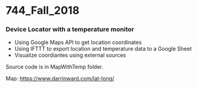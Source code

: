 # 744_Fall_2018

### Device Locator with a temperature monitor

* Using Google Maps API to get location coordinates
* Using IFTTT to export location and temperature data to a Google Sheet
* Visualize coordiantes using external sources

Source code is in MapWithTemp folder.


Map: https://www.darrinward.com/lat-long/
